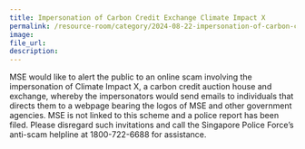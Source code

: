 ```yaml
---  
title: Impersonation of Carbon Credit Exchange Climate Impact X
permalink: /resource-room/category/2024-08-22-impersonation-of-carbon-credit-exchange-climate-impact-x/
image:  
file_url:  
description:  
---  
```



MSE would like to alert the public to an online scam involving the impersonation of Climate Impact X, a carbon credit auction house and exchange, whereby the impersonators would send emails to individuals that directs them to a webpage bearing the logos of MSE and other government agencies.
MSE is not linked to this scheme and a police report has been filed. Please disregard such invitations and call the Singapore Police Force’s anti-scam helpline at 1800-722-6688 for assistance.

